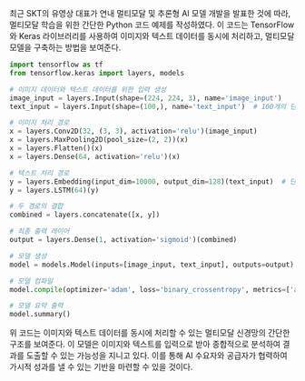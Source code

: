 최근 SKT의 유영상 대표가 연내 멀티모달 및 추론형 AI 모델 개발을 발표한 것에 따라, 멀티모달 학습을 위한 간단한 Python 코드 예제를 작성하였다. 이 코드는 TensorFlow와 Keras 라이브러리를 사용하여 이미지와 텍스트 데이터를 동시에 처리하고, 멀티모달 모델을 구축하는 방법을 보여준다.

```python
import tensorflow as tf
from tensorflow.keras import layers, models

# 이미지 데이터와 텍스트 데이터를 위한 입력 생성
image_input = layers.Input(shape=(224, 224, 3), name='image_input')
text_input = layers.Input(shape=(100,), name='text_input')  # 100개의 단어로 구성된 텍스트

# 이미지 처리 경로
x = layers.Conv2D(32, (3, 3), activation='relu')(image_input)
x = layers.MaxPooling2D(pool_size=(2, 2))(x)
x = layers.Flatten()(x)
x = layers.Dense(64, activation='relu')(x)

# 텍스트 처리 경로
y = layers.Embedding(input_dim=10000, output_dim=128)(text_input)  # 단어 임베딩
y = layers.LSTM(64)(y)

# 두 경로의 결합
combined = layers.concatenate([x, y])

# 최종 출력 레이어
output = layers.Dense(1, activation='sigmoid')(combined)

# 모델 생성
model = models.Model(inputs=[image_input, text_input], outputs=output)

# 모델 컴파일
model.compile(optimizer='adam', loss='binary_crossentropy', metrics=['accuracy'])

# 모델 요약 출력
model.summary()
```

위 코드는 이미지와 텍스트 데이터를 동시에 처리할 수 있는 멀티모달 신경망의 간단한 구조를 보여준다. 이 모델은 이미지와 텍스트를 입력으로 받아 종합적으로 분석하여 결과를 도출할 수 있는 가능성을 지니고 있다. 이를 통해 AI 수요자와 공급자가 협력하여 가시적 성과를 낼 수 있는 기반을 마련할 수 있을 것이다.